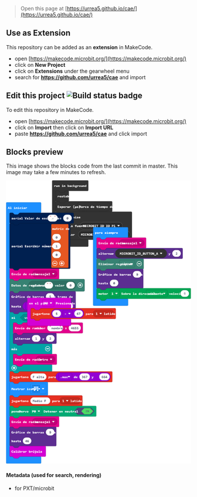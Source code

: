 
> Open this page at [https://urrea5.github.io/cae/](https://urrea5.github.io/cae/)

## Use as Extension

This repository can be added as an **extension** in MakeCode.

* open [https://makecode.microbit.org/](https://makecode.microbit.org/)
* click on **New Project**
* click on **Extensions** under the gearwheel menu
* search for **https://github.com/urrea5/cae** and import

## Edit this project ![Build status badge](https://github.com/urrea5/cae/workflows/MakeCode/badge.svg)

To edit this repository in MakeCode.

* open [https://makecode.microbit.org/](https://makecode.microbit.org/)
* click on **Import** then click on **Import URL**
* paste **https://github.com/urrea5/cae** and click import

## Blocks preview

This image shows the blocks code from the last commit in master.
This image may take a few minutes to refresh.

![A rendered view of the blocks](https://github.com/urrea5/cae/raw/master/.github/makecode/blocks.png)

#### Metadata (used for search, rendering)

* for PXT/microbit
<script src="https://makecode.com/gh-pages-embed.js"></script><script>makeCodeRender("{{ site.makecode.home_url }}", "{{ site.github.owner_name }}/{{ site.github.repository_name }}");</script>
